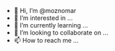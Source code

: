 - 👋 Hi, I’m @moznomar
- 👀 I’m interested in ...
- 🌱 I’m currently learning ...
- 💞️ I’m looking to collaborate on ...
- 📫 How to reach me ...

<!---
moznomar/moznomar is a ✨ special ✨ repository because its `README.md` (this file) appears on your GitHub profile.
You can click the Preview link to take a look at your changes.
--->
